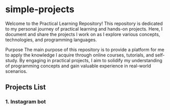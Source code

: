 # simple-projects

Welcome to the Practical Learning Repository! This repository is dedicated to my personal journey of practical learning and hands-on projects. Here, I document and share the projects I work on as I explore various concepts, technologies, and programming languages.

Purpose
The main purpose of this repository is to provide a platform for me to apply the knowledge I acquire through online courses, tutorials, and self-study. By engaging in practical projects, I aim to solidify my understanding of programming concepts and gain valuable experience in real-world scenarios.

## Projects List
### 1. Instagram bot
